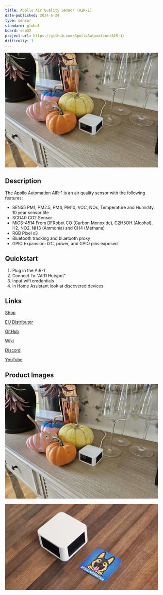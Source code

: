 ```yaml
---
title: Apollo Air Quality Sensor (AIR-1)
date-published: 2024-6-24
type: sensor
standard: global
board: esp32
project-url: https://github.com/ApolloAutomation/AIR-1/
difficulty: 1
---
```


![Apollo AIR-1](Apollo-AIR-1.jpg "Apollo AIR-1")

## Description

The Apollo Automation AIR-1 is an air quality sensor with the following features:

- SEN55 PM1, PM2.5, PM4, PM10, VOC, NOx, Temperature and Humidity. 10 year sensor life
- SCD40 CO2 Sensor
- MiCS-4514 From DFRobot CO (Carbon Monoxide), C2H5OH (Alcohol), H2, NO2, NH3 (Ammonia) and CH4 (Methane)
- RGB Pixel x3
- Bluetooth tracking and bluetooth proxy
- GPIO Expansion: I2C, power, and GPIO pins exposed

## Quickstart

1. Plug in the AIR-1
2. Connect To "AIR1 Hotspot"
3. Input wifi credentials
4. In Home Assistant look at discovered devices

## Links

[Shop](https://apolloautomation.com/products/air-1)

[EU Distributor](https://opencircuit.shop/brand/apollo-automation)

[GitHub](https://github.com/ApolloAutomation/AIR-1)

[Wiki](https://wiki.apolloautomation.com/)

[Discord](https://discord.gg/mMNgQPyF94)

[YouTube](https://www.youtube.com/@ApolloAutomation)

## Product Images

![Apollo AIR-1](Apollo-AIR-1.jpg "Apollo AIR-1")

![Apollo AIR-1 Size](Apollo-AIR-1-Size.jpg "Apollo AIR-1 Size")
